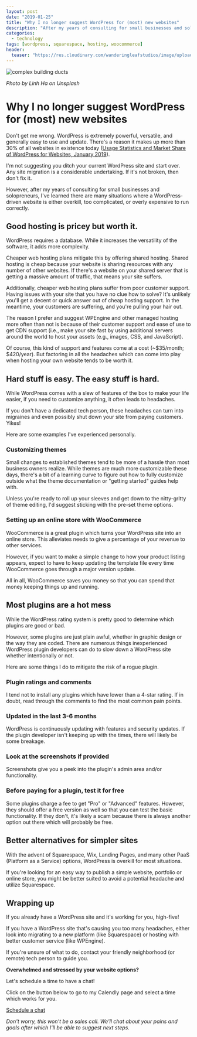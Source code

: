 ```yaml
---
layout: post
date: "2019-01-25"
title: "Why I no longer suggest WordPress for (most) new websites"
description: "After my years of consulting for small businesses and solopreneurs, I've learned there are many situations where a WordPress-driven website is either overkill, too complicated, or overly expensive to run correctly."
categories:
  - technology
tags: [wordpress, squarespace, hosting, woocommerce]
header:
  teaser: "https://res.cloudinary.com/wanderingleafstudios/image/upload/b_auto,c_pad,g_center,h_630,w_1200/v1537890988/chrisjmears.com/blog/linh-ha-1170851-unsplash.jpg"
---
```


![complex building ducts](https://res.cloudinary.com/wanderingleafstudios/image/upload/v1548446853/chrisjmears.com/blog/linh-ha-1170851-unsplash.jpg)

<div class="text-right text-grey text-sm mb-6">
  <em>Photo by Linh Ha on Unsplash</em>
</div>

# Why I no longer suggest WordPress for (most) new websites

Don't get me wrong. WordPress is extremely powerful, versatile, and generally easy to use and update. There's a reason it makes up more than 30% of all websites in existence today ([Usage Statistics and Market Share of WordPress for Websites, January 2019](https://w3techs.com/technologies/details/cm-wordpress/all/all)).

I'm not suggesting you ditch your current WordPress site and start over. Any site migration is a considerable undertaking. If it's not broken, then don't fix it.

However, after my years of consulting for small businesses and solopreneurs, I've learned there are many situations where a WordPress-driven website is either overkill, too complicated, or overly expensive to run correctly.

## Good hosting is pricey but worth it.

WordPress requires a database. While it increases the versatility of the software, it adds more complexity.

Cheaper web hosting plans mitigate this by offering shared hosting. Shared hosting is cheap because your website is sharing resources with any number of other websites. If there's a website on your shared server that is getting a massive amount of traffic, that means your site suffers.

Additionally, cheaper web hosting plans suffer from poor customer support. Having issues with your site that you have no clue how to solve? It's unlikely you'll get a decent or quick answer out of cheap hosting support. In the meantime, your customers are suffering, and you're pulling your hair out.

The reason I prefer and suggest WPEngine and other managed hosting more often than not is because of their customer support and ease of use to get CDN support (i.e., make your site fast by using additional servers around the world to host your assets (e.g., images, CSS, and JavaScript).

Of course, this kind of support and features come at a cost (~$35/month; $420/year). But factoring in all the headaches which can come into play when hosting your own website tends to be worth it.

## Hard stuff is easy. The easy stuff is hard.

While WordPress comes with a slew of features of the box to make your life easier, if you need to customize anything, it often leads to headaches.

If you don't have a dedicated tech person, these headaches can turn into migraines and even possibly shut down your site from paying customers. Yikes!

Here are some examples I've experienced personally.

### Customizing themes

Small changes to established themes tend to be more of a hassle than most business owners realize. While themes are much more customizable these days, there's a bit of a learning curve to figure out how to fully customize outside what the theme documentation or "getting started" guides help with.

Unless you're ready to roll up your sleeves and get down to the nitty-gritty of theme editing, I'd suggest sticking with the pre-set theme options.

### Setting up an online store with WooCommerce

WooCommerce is a great plugin which turns your WordPress site into an online store. This alleviates needs to give a percentage of your revenue to other services.

However, if you want to make a simple change to how your product listing appears, expect to have to keep updating the template file every time WooCommerce goes through a major version update.

All in all, WooCommerce saves you money so that you can spend that money keeping things up and running.

## Most plugins are a hot mess

While the WordPress rating system is pretty good to determine which plugins are good or bad.

However, some plugins are just plain awful, whether in graphic design or the way they are coded. There are numerous things inexperienced WordPress plugin developers can do to slow down a WordPress site whether intentionally or not.

Here are some things I do to mitigate the risk of a rogue plugin.

### Plugin ratings and comments

I tend not to install any plugins which have lower than a 4-star rating. If in doubt, read through the comments to find the most common pain points.

### Updated in the last 3-6 months

WordPress is continuously updating with features and security updates. If the plugin developer isn't keeping up with the times, there will likely be some breakage.

### Look at the screenshots if provided

Screenshots give you a peek into the plugin's admin area and/or functionality.

### Before paying for a plugin, test it for free

Some plugins charge a fee to get "Pro" or "Advanced" features. However, they should offer a free version as well so that you can test the basic functionality. If they don't, it's likely a scam because there is always another option out there which will probably be free.

## Better alternatives for simpler sites

With the advent of Squarespace, Wix, Landing Pages, and many other PaaS (Platform as a Service) options, WordPress is overkill for most situations.

If you're looking for an easy way to publish a simple website, portfolio or online store, you might be better suited to avoid a potential headache and utilize Squarespace.

## Wrapping up

If you already have a WordPress site and it's working for you, high-five!

If you have a WordPress site that's causing you too many headaches, either look into migrating to a new platform (like Squarespace) or hosting with better customer service (like WPEngine).

If you're unsure of what to do, contact your friendly neighborhood (or remote) tech person to guide you.

<div class="text-center mt-10 border bg-gray-100 p-6">
  <p>
    <strong class="text-2xl">Overwhelmed and stressed by your website options?</strong>
  </p>
  <p>
    Let's schedule a time to have a chat!
  </p>
  <p>
    Click on the button below to go to my Calendly page and select a time which works for you.
  </p>
  <p>
    <a href="https://calendly.com/chrisjmears/website-woes-intro" class="js-event-track bg-green-700 border-2 border-white hover:bg-green-500 font-semibold py-3 px-5 rounded shadow-md hover:shadow-none text-2xl inline-block no-underline">
      <span class="text-white">Schedule a chat</span>
    </a>
  </p>
  <p>
    <em class="text-base">Don't worry, this won't be a sales call. We'll chat about your pains and goals after which I'll be able to suggest next steps.</em>
  </p>
</div>
